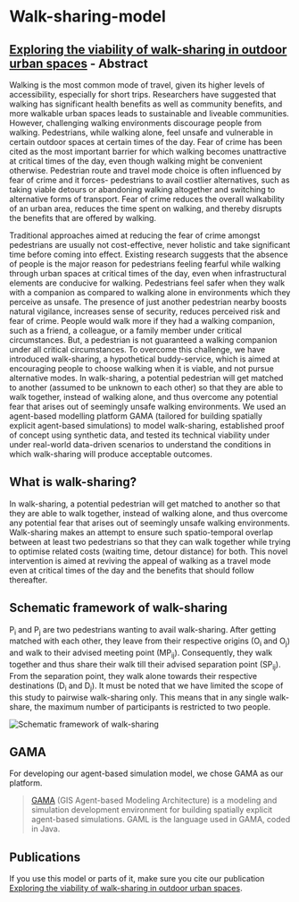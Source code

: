 # Walk-sharing-model

## [Exploring the viability of walk-sharing in outdoor urban spaces](https://www.sciencedirect.com/science/article/pii/S0198971521000429) - Abstract

Walking is the most common mode of travel, given its higher levels of accessibility, especially for short trips.
Researchers have suggested that walking has significant health benefits as well as community benefits, and more walkable urban spaces leads to sustainable and liveable communities.
However, challenging walking environments discourage people from walking.
Pedestrians, while walking alone, feel unsafe and vulnerable in certain outdoor spaces at certain times of the day.
Fear of crime has been cited as the most important barrier for which walking becomes unattractive at critical times of the day, even though walking might be convenient otherwise.
Pedestrian route and travel mode choice is often influenced by fear of crime and it forces- pedestrians to avail costlier alternatives, such as taking viable detours or abandoning walking altogether and switching to alternative forms of transport.
Fear of crime reduces the overall walkability of an urban area, reduces the time spent on walking, and thereby disrupts the benefits that are offered by walking.

Traditional approaches aimed at reducing the fear of crime amongst pedestrians are usually not cost-effective, never holistic and take significant time before coming into effect.
Existing research suggests that the absence of people is the major reason for pedestrians feeling fearful while walking through urban spaces at critical times of the day, even when infrastructural elements are conducive for walking.
Pedestrians feel safer when they walk with a companion as compared to walking alone in environments which they perceive as unsafe.
The presence of just another pedestrian nearby boosts natural vigilance, increases sense of security, reduces perceived risk and fear of crime.
People would walk more if they had a walking companion, such as a friend, a colleague, or a family member under critical circumstances.
But, a pedestrian is not guaranteed a walking companion under all critical circumstances.
To overcome this challenge, we have introduced walk-sharing, a hypothetical buddy-service, which is aimed at encouraging people to choose walking when it is viable, and not pursue alternative modes.
In walk-sharing, a potential pedestrian will get matched to another (assumed to be unknown to each other) so that they are able to walk together, instead of walking alone, and thus overcome any potential fear that arises out of seemingly unsafe walking environments.
We used an agent-based modelling platform GAMA (tailored for building spatially explicit agent-based simulations) to model walk-sharing, established proof of concept using synthetic data, and tested its technical viability under under real-world data-driven scenarios to understand the conditions in which walk-sharing will produce acceptable outcomes.

## What is walk-sharing?

In walk-sharing, a potential pedestrian will get matched to another so that they are able to walk together, instead of walking alone, and thus overcome any potential fear that arises out of seemingly unsafe walking environments. 
Walk-sharing makes an attempt to ensure such spatio-temporal overlap between at least two pedestrians so that they can walk together while trying to optimise related costs (waiting time, detour distance) for both.
This novel intervention is aimed at reviving the appeal of walking as a travel mode even at critical times of the day and the benefits that should follow thereafter.

## Schematic framework of walk-sharing

P<sub>i</sub> and P<sub>j</sub> are two pedestrians wanting to avail walk-sharing.
After getting matched with each other, they leave from their respective origins (O<sub>i</sub> and O<sub>j</sub>) and walk to their advised meeting point (MP<sub>ij</sub>).
Consequently, they walk together and thus share their walk till their advised separation point (SP<sub>ij</sub>).
From the separation point, they walk alone towards their respective destinations (D<sub>i</sub> and D<sub>j</sub>).
It must be noted that we have limited the scope of this study to pairwise walk-sharing only. 
This means that in any single walk-share, the maximum number of participants is restricted to two people.

![Schematic framework of walk-sharing](https://github.com/bitmixes/Walk-sharing-model/blob/master/walksharing.jpg)

## GAMA

For developing our agent-based simulation model, we chose GAMA as our platform. 
> [GAMA](https://gama-platform.github.io/) (GIS Agent-based Modeling Architecture) 
is a modeling and simulation development environment for building spatially explicit agent-based simulations.
GAML is the language used in GAMA, coded in Java. 

## Publications

If you use this model or parts of it, make sure you cite our publication [Exploring the viability of walk-sharing in outdoor urban spaces](https://www.sciencedirect.com/science/article/pii/S0198971521000429).


